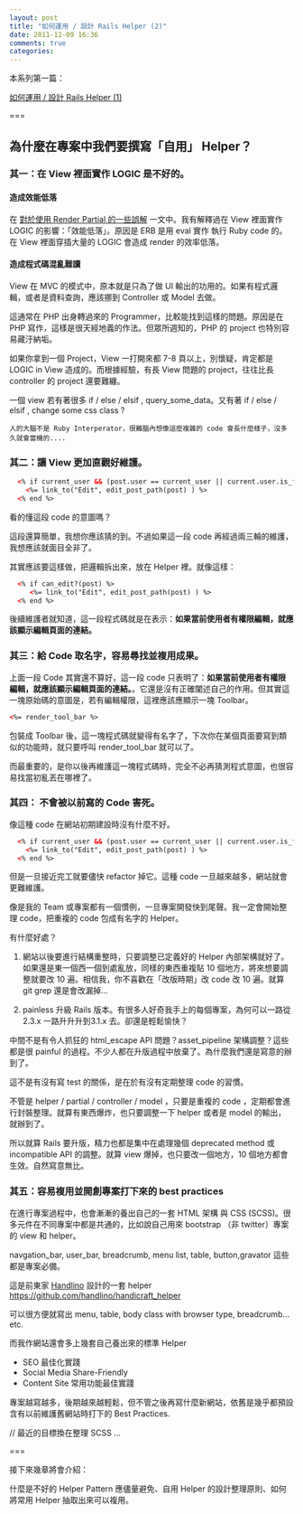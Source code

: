 ```yaml
---
layout: post
title: "如何運用 / 設計 Rails Helper (2)"
date: 2011-12-09 16:36
comments: true
categories: 
---
```


本系列第一篇：

[如何運用 / 設計 Rails Helper (1)](http://blog.xdite.net/posts/2011/12/08/how-to-design-helpers/)

===

## 為什麼在專案中我們要撰寫「自用」 Helper？

### 其一：在 View 裡面實作 LOGIC 是不好的。

#### 造成效能低落

在 [對於使用 Render Partial 的一些誤解](http://blog.xdite.net/posts/2011/12/04/misunderstanding-about-render/) 一文中。我有解釋過在 View 裡面實作 LOGIC 的影響：「效能低落」。原因是 ERB 是用 eval 實作 執行 Ruby code 的。在 View 裡面穿插大量的 LOGIC 會造成 render 的效率低落。

#### 造成程式碼混亂難讀

View 在 MVC 的模式中，原本就是只為了做 UI 輸出的功用的。如果有程式邏輯，或者是資料查詢，應該挪到 Controller 或 Model 去做。

這通常在 PHP 出身轉過來的 Programmer，比較能找到這樣的問題。原因是在 PHP 寫作，這樣是很天經地義的作法。但眾所週知的，PHP 的 project 也特別容易藏汙納垢。

如果你拿到一個 Project，View 一打開來都 7-8 頁以上，別懷疑，肯定都是 LOGIC in View 造成的。而根據經驗，有長 View 問題的 project，往往比長 controller 的 project 還要難纏。

一個 view 若有著很多 if / else / elsif , query_some_data。又有著 if / else / elsif , change some css class ?

`人的大腦不是 Ruby Interperator，很難腦內想像這麼複雜的 code 會長什麼樣子，沒多久就會當機的....`

### 其二：讓 View 更加直觀好維護。

``` html
  <% if current_user && (post.user == current_user || current.user.is_forum_admin? || current.user_is_admin? ) %>
	<%= link_to("Edit", edit_post_path(post) ) %>
  <% end %>
```

看的懂這段 code 的意圖嗎？

這段還算簡單，我想你應該猜的到。不過如果這一段 code 再經過兩三輪的維護，我想應該就面目全非了。

其實應該要這樣做，把邏輯拆出來，放在 Helper 裡。就像這樣：

``` html
  <% if can_edit?(post) %>
     <%= link_to("Edit", edit_post_path(post) ) %>
  <% end %>
```

後續維護者就知道，這一段程式碼就是在表示：**如果當前使用者有權限編輯，就應該顯示編輯頁面的連結。**


### 其三：給 Code 取名字，容易尋找並複用成果。

上面一段 Code 其實還不算好，這一段 code 只表明了：**如果當前使用者有權限編輯，就應該顯示編輯頁面的連結。**。它還是沒有正確闡述自己的作用。但其實這一塊原始碼的意圖是，若有編輯權限，這裡應該應顯示一塊 Toolbar。

``` html
<%= render_tool_bar %>
```
包裝成 Toolbar 後，這一塊程式碼就變得有名字了，下次你在某個頁面要寫到類似的功能時，就只要呼叫 render_tool_bar 就可以了。

而最重要的，是你以後再維護這一塊程式碼時，完全不必再猜測程式意圖，也很容易找當初亂丟在哪裡了。


### 其四： 不會被以前寫的 Code 害死。

像這種 code 在網站初期建設時沒有什麼不好。

``` html
  <% if current_user && (post.user == current_user || current.user.is_forum_admin? || current.user_is_admin? ) %>
	<%= link_to("Edit", edit_post_path(post) ) %>
  <% end %>
```

但是一旦接近完工就要儘快 refactor 掉它。這種 code 一旦越來越多，網站就會更難維護。

像是我的 Team 或專案都有一個慣例，一旦專案開發快到尾聲。我一定會開始整理 code，把重複的 code 包成有名字的 Helper。

有什麼好處？

1. 網站以後要進行結構重整時，只要調整已定義好的 Helper 內部架構就好了。如果還是東一個西一個到處亂放，同樣的東西重複貼 10 個地方，將來想要調整就要改 10 遍。相信我，你不喜歡在「改版時期」改 code 改 10 遍。就算 git grep 還是會改漏掉…

2. painless 升級 Rails 版本。有很多人好奇我手上的每個專案，為何可以一路從 2.3.x 一路升升升到3.1.x 去。卻還是輕鬆愉快？

中間不是有令人抓狂的 html_escape API 問題？asset_pipeline 架構調整？這些都是很 painful 的過程。不少人都在升版過程中放棄了。為什麼我們還是寫意的辦到了。

這不是有沒有寫 test 的關係，是在於有沒有定期整理 code 的習慣。

不管是 helper / partial / controller / model ，只要是重複的 code ，定期都會進行封裝整理。就算有東西爆炸，也只要調整一下 helper 或者是 model 的輸出，就辦到了。

所以就算 Rails 要升版，精力也都是集中在處理幾個 deprecated method 或 incompatible API 的調整。就算 view 爆掉，也只要改一個地方，10 個地方都會生效。自然寫意無比。


### 其五：容易複用並開創專案打下來的 best practices

在進行專案過程中，也會漸漸的養出自己的一套 HTML 架構 與 CSS (SCSS)。很多元件在不同專案中都是共通的，比如說自己用來 bootstrap （非 twitter）專案的 view 和 helper。

navgation_bar, user_bar, breadcrumb, menu list, table, button,gravator 這些都是專案必備。

這是前東家 [Handlino](http://handlino.com) 設計的一套 helper
<https://github.com/handlino/handicraft_helper>

可以很方便就寫出 menu, table, body class with browser type, breadcrumb…etc.

而我作網站還會多上幾套自己養出來的標準 Helper 

* SEO 最佳化實踐
* Social Media Share-Friendly
* Content Site 常用功能最佳實踐 

專案越寫越多，後期越來越輕鬆，但不管之後再寫什麼新網站，依舊是幾乎都預設含有以前維護舊網站時打下的 Best Practices.


// 最近的目標換在整理 SCSS …

===

接下來幾章將會介紹：

什麼是不好的 Helper Pattern 應儘量避免、自用 Helper 的設計整理原則、如何將常用 Helper 抽取出來可以複用。

